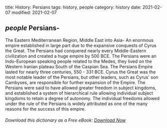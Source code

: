 title: History: Persians
tags: history, people
category: history
date: 2021-02-07
modified: 2021-02-07

## _people_  Persians-
The Eastern Mediterranean Region, Middle East into
Asia-
An enormous empire established in large part due to the
expansive conquests of   Cyrus the Great.   The Persians had conquered
nearly every Middle-Eastern civilization and created a huge empire by
  500 BCE.
  The Persians were an Indo-European speaking people
related to the Medes, they lived on the Western Iranian plateau South
of the Caspian Sea.   The Persians Empire lasted for nearly three
centuries,   550 - 331 BCE.
   Cyrus the Great
 was the
most notable leader of the Persians, but other leaders, such as Cyrus'
son Cambyses, are responsible for further expansion of the
Empire.  The Persians were said to have allowed greater freedom in
subject kingdoms, and established a system of hierarchical rule
allowing individual subject kingdoms to retain a degree of autonomy.
The individual freedoms allowed under the rule of the Persians is
widely attributed as one of the many reasons for the success of this
empire.


###### Download *this* dictionary as a Free eBook: [Download Now]({static}static/SerfHistoryDictionary.pdf)

